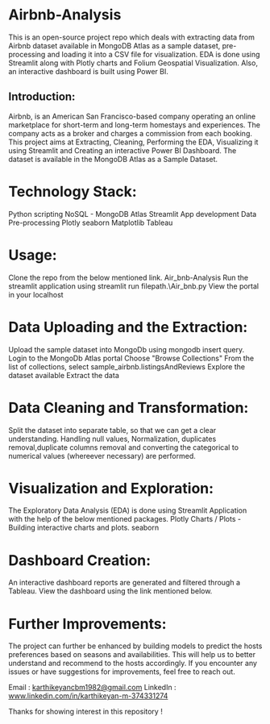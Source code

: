 # **Airbnb-Analysis**
This is an open-source project repo which deals with extracting data from Airbnb dataset available in MongoDB Atlas as a sample dataset, pre-processing and loading it into a CSV file for visualization. EDA is done using Streamlit along with Plotly charts and Folium Geospatial Visualization. Also, an interactive dashboard is built using Power BI.

## **Introduction:**
Airbnb, is an American San Francisco-based company operating an online marketplace for short-term and long-term homestays and experiences.
The company acts as a broker and charges a commission from each booking.
This project aims at Extracting, Cleaning, Performing the EDA, Visualizing it using Streamlit and Creating an interactive Power BI Dashboard. The dataset is available in the MongoDB Atlas as a Sample Dataset.

# **Technology Stack:**
Python scripting
NoSQL - MongoDB Atlas
Streamlit App development
Data Pre-processing
Plotly
seaborn
Matplotlib
Tableau

# **Usage:**
Clone the repo from the below mentioned link.
Air_bnb-Analysis
Run the streamlit application using streamlit run filepath.\Air_bnb.py
View the portal in your localhost

# **Data Uploading and the Extraction:**
Upload the sample dataset into MongoDb using mongodb insert query.
Login to the MongoDb Atlas portal
Choose "Browse Collections"
From the list of collections, select sample_airbnb.listingsAndReviews
Explore the dataset available
Extract the data

# **Data Cleaning and Transformation:**
Split the dataset into separate table, so that we can get a clear understanding.
Handling null values, Normalization, duplicates removal,duplicate columns removal and converting the categorical to numerical values (whereever necessary) are performed.

# **Visualization and Exploration:**
The Exploratory Data Analysis (EDA) is done using Streamlit Application with the help of the below mentioned packages.
Plotly Charts / Plots - Building interactive charts and plots.
seaborn

# **Dashboard Creation:**
An interactive dashboard reports are generated and filtered through a Tableau.
View the dashboard using the link mentioned below.

# **Further Improvements:**
The project can further be enhanced by building models to predict the hosts preferences based on seasons and availabilities. This will help us to better understand and recommend to the hosts accordingly.
If you encounter any issues or have suggestions for improvements, feel free to reach out.

Email : karthikeyancbm1982@gmail.com
LinkedIn : www.linkedin.com/in/karthikeyan-m-374331274

Thanks for showing interest in this repository !
